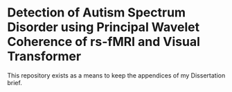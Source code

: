 # Detection of Autism Spectrum Disorder using Principal Wavelet Coherence of rs-fMRI and Visual Transformer

This repository exists as a means to keep the appendices of my Dissertation brief.
